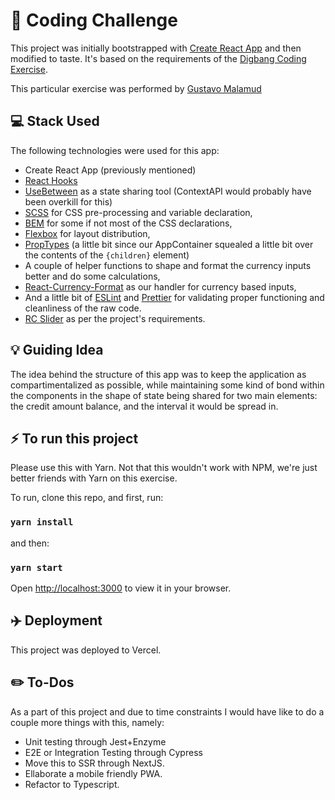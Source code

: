 # 🚀 Coding Challenge

This project was initially bootstrapped with [Create React App](https://github.com/facebook/create-react-app) and then modified to taste. It's based on the requirements of the [Digbang Coding Exercise](https://github.com/digbang/ejercicio-react).

This particular exercise was performed by [Gustavo Malamud](https://github.com/gusma)

## 💻  Stack Used

The following technologies were used for this app:
- Create React App (previously mentioned)
- [React Hooks](https://reactjs.org/docs/hooks-intro.html)
- [UseBetween](https://www.npmjs.com/package/use-between) as a state sharing tool (ContextAPI would probably have been overkill for this)
- [SCSS](https://sass-lang.com/) for CSS pre-processing and variable declaration,
- [BEM](http://getbem.com/) for some if not most of the CSS declarations,
- [Flexbox](https://css-tricks.com/snippets/css/a-guide-to-flexbox/) for layout distribution,
- [PropTypes](https://reactjs.org/docs/typechecking-with-proptypes.html) (a little bit since our AppContainer squealed a little bit over the contents of the `{children}` element)
- A couple of helper functions to shape and format the currency inputs better and do some calculations,
- [React-Currency-Format](https://www.npmjs.com/package/react-currency-format) as our handler for currency based inputs,
- And a little bit of [ESLint](https://eslint.org/) and [Prettier](https://prettier.io/) for validating proper functioning and cleanliness of the raw code.
- [RC Slider](https://www.npmjs.com/package/rc-slider) as per the project's requirements.

## 💡 Guiding Idea

The idea behind the structure of this app was to keep the application as compartimentalized as possible, while maintaining some kind of bond within the components in the shape of state being shared for two main elements: the credit amount balance, and the interval it would be spread in. 

## ⚡ To run this project

Please use this with Yarn. Not that this wouldn't work with NPM, we're just better friends with Yarn on this exercise.

To run, clone this repo, and first, run:

### `yarn install`

and then:

### `yarn start`

Open [http://localhost:3000](http://localhost:3000) to view it in your browser.

## ✈️ Deployment 

This project was deployed to Vercel.

## ✏️ To-Dos

As a part of this project and due to time constraints I would have like to do a couple more things with this, namely:
- Unit testing through Jest+Enzyme
- E2E or Integration Testing through Cypress 
- Move this to SSR through NextJS.
- Ellaborate a mobile friendly PWA.
- Refactor to Typescript.

